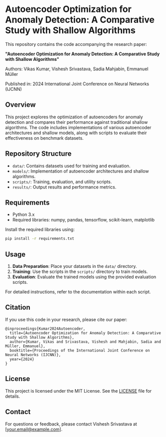# Autoencoder Optimization for Anomaly Detection: A Comparative Study with Shallow Algorithms

This repository contains the code accompanying the research paper:

**"Autoencoder Optimization for Anomaly Detection: A Comparative Study with Shallow Algorithms"**

Authors: Vikas Kumar, Vishesh Srivastava, Sadia Mahjabin, Emmanuel Müller

Published in: 2024 International Joint Conference on Neural Networks (IJCNN)

## Overview

This project explores the optimization of autoencoders for anomaly detection and compares their performance against traditional shallow algorithms. The code includes implementations of various autoencoder architectures and shallow models, along with scripts to evaluate their effectiveness on benchmark datasets.

## Repository Structure

- `data/`: Contains datasets used for training and evaluation.
- `models/`: Implementation of autoencoder architectures and shallow algorithms.
- `scripts/`: Training, evaluation, and utility scripts.
- `results/`: Output results and performance metrics.

## Requirements

- Python 3.x
- Required libraries: numpy, pandas, tensorflow, scikit-learn, matplotlib

Install the required libraries using:
```bash
pip install -r requirements.txt
```

## Usage

1. **Data Preparation**: Place your datasets in the `data/` directory.
2. **Training**: Use the scripts in the `scripts/` directory to train models.
3. **Evaluation**: Evaluate the trained models using the provided evaluation scripts.

For detailed instructions, refer to the documentation within each script.

## Citation

If you use this code in your research, please cite our paper:

```
@inproceedings{Kumar2024Autoencoder,
  title={Autoencoder Optimization for Anomaly Detection: A Comparative Study with Shallow Algorithms},
  author={Kumar, Vikas and Srivastava, Vishesh and Mahjabin, Sadia and Müller, Emmanuel},
  booktitle={Proceedings of the International Joint Conference on Neural Networks (IJCNN)},
  year={2024}
}
```

## License

This project is licensed under the MIT License. See the [LICENSE](LICENSE) file for details.

## Contact

For questions or feedback, please contact Vishesh Srivastava at [your.email@example.com].
